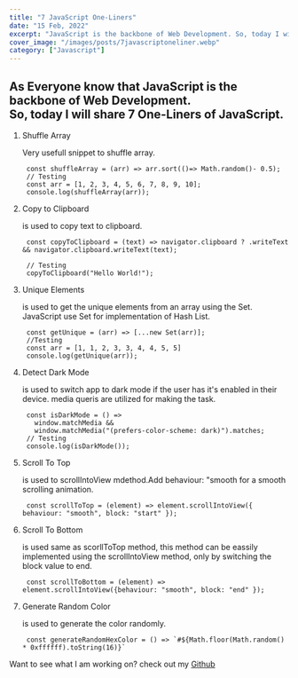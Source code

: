 ```yaml
---
title: "7 JavaScript One-Liners"
date: "15 Feb, 2022"
excerpt: "JavaScript is the backbone of Web Development. So, today I will share 7 One-Liners of JavaScript."
cover_image: "/images/posts/7javascriptoneliner.webp"
category: ["Javascript"]
---
```


## As Everyone know that JavaScript is the backbone of Web Development. <br> So, today I will share 7 One-Liners of JavaScript. 

1. Shuffle Array

    Very usefull snippet to shuffle array. 
    ```
     const shuffleArray = (arr) => arr.sort(()=> Math.random()- 0.5);
     // Testing
     const arr = [1, 2, 3, 4, 5, 6, 7, 8, 9, 10];
     console.log(shuffleArray(arr));
     ```
2. Copy to Clipboard
   
   is used to copy text to clipboard.
   ```
    const copyToClipboard = (text) => navigator.clipboard ? .writeText && navigator.clipboard.writeText(text);

    // Testing
    copyToClipboard("Hello World!");
    ```
3. Unique Elements
   
   is used to get the unique elements from an array using the Set. JavaScript use Set for implementation of Hash List.
   ```
    const getUnique = (arr) => [...new Set(arr)];
    //Testing
    const arr = [1, 1, 2, 3, 3, 4, 4, 5, 5]
    console.log(getUnique(arr));

4. Detect Dark Mode
   
   is used to switch app to dark mode if the user has it's enabled in their device. media queris are utilized for making the task.

   ```
    const isDarkMode = () => 
      window.matchMedia && 
      window.matchMedia("(prefers-color-scheme: dark)").matches;
    // Testing
    console.log(isDarkMode());
    ```
5. Scroll To Top
   
   is used to scrollIntoView mdethod.Add behaviour: "smooth for a smooth scrolling animation.

   ```
    const scrollToTop = (element) => element.scrollIntoView({ behaviour: "smooth", block: "start" });
    ```
6. Scroll To Bottom
   
   is used same as scorllToTop method, this method can be eassily implemented using the scrollIntoView method, only by switching the block value to end.

   ```
    const scrollToBottom = (element) => element.scrollIntoView({behaviour: "smooth", block: "end" });
    ```

7. Generate Random Color
   
   is used to generate the color randomly. 

   ```
    const generateRandomHexColor = () => `#${Math.floor(Math.random() * 0xffffff).toString(16)}`
    ```
Want to see what I am working on? check out my [Github]("https://github.com/shresthapradhuman")